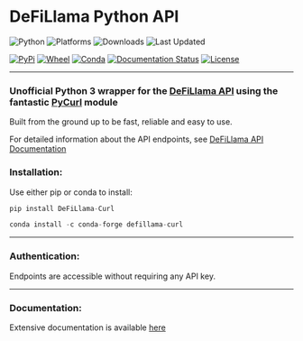 # DeFiLlama Python API

![Python](https://img.shields.io/pypi/pyversions/DeFiLlama-Curl?style=flat-square)
![Platforms](https://anaconda.org/conda-forge/defillama-curl/badges/platforms.svg)
![Downloads](https://anaconda.org/conda-forge/defillama-curl/badges/downloads.svg)
![Last Updated](https://anaconda.org/conda-forge/defillama-curl/badges/latest_release_date.svg)

[![PyPi](https://img.shields.io/pypi/v/DeFiLlama-Curl)](https://pypi.org/project/DeFiLlama-Curl/)
[![Wheel](https://img.shields.io/pypi/wheel/DeFiLlama-Curl)](https://github.com/the-praxs/DeFiLlama-Curl/releases)
[![Conda](https://img.shields.io/conda/v/conda-forge/defillama-curl)](https://anaconda.org/conda-forge/defillama-curl)
[![Documentation Status](https://readthedocs.org/projects/defillama-curl/badge/?version=latest)](https://defillama-curl.readthedocs.io/en/latest/?badge=latest)
[![License](https://img.shields.io/badge/License-Apache%202.0-blue.svg)](https://opensource.org/licenses/Apache-2.0)

-------

### Unofficial Python 3 wrapper for the [DeFiLlama API](https://defillama.com/home) using the fantastic [PyCurl](http://pycurl.io/) module

Built from the ground up to be fast, reliable and easy to use.

For detailed information about the API endpoints, see [DeFiLlama API Documentation](https://defillama.com/docs/api)

### Installation:

Use either pip or conda to install:

```python
pip install DeFiLlama-Curl
```
```python
conda install -c conda-forge defillama-curl
```

-----------

### Authentication:

Endpoints are accessible without requiring any API key.

-----------

### Documentation:

Extensive documentation is available [here](http://defillama-curl.readthedocs.io/)